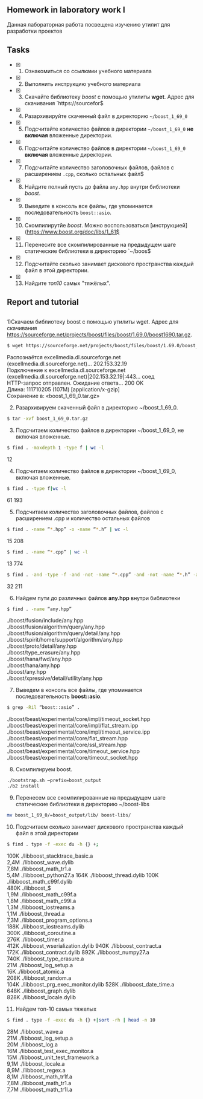 ## Homework in laboratory work I

Данная лабораторная работа посвещена изучению утилит для разработки проектов

## Tasks

- [x] 1. Ознакомиться со ссылками учебного материала
- [x] 2. Выполнить инструкцию учебного материала
- [x] 3. Скачайте библиотеку *boost* с помощью утилиты **wget**. Адрес для скачивания `https://sourcefor$
- [x] 4. Разархивируйте скаченный файл в директорию `~/boost_1_69_0`
- [x] 5. Подсчитайте количество файлов в директории `~/boost_1_69_0` **не включая** вложенные директории.
- [x] 6. Подсчитайте количество файлов в директории `~/boost_1_69_0` **включая** вложенные директории.
- [x] 7. Подсчитайте количество заголовочных файлов, файлов с расширением `.cpp`, сколько остальных файл$
- [x] 8. Найдите полный пусть до файла `any.hpp` внутри библиотеки *boost*.
- [x] 9. Выведите в консоль все файлы, где упоминается последовательность `boost::asio`.
- [x] 10. Скомпилирутйе *boost*. Можно воспользоваться [инструкцией](https://www.boost.org/doc/libs/1_61$
- [x] 11. Перенесите все скомпилированные на предыдущем шаге статические библиотеки в директорию `~/boos$
- [x] 12. Подсчитайте сколько занимает дискового пространства каждый файл в этой директории.
- [x] 13. Найдите *топ10* самых "тяжёлых".

## Report and tutorial
```bash
```
1)Скачаем библиотеку boost с помощью утилиты wget. Адрес для скачивания https://sourceforge.net/projects/boost/files/boost/1.69.0/boost1690.tar.gz.
```sh
$ wget https://sourceforge.net/projects/boost/files/boost/1.69.0/boost_1_69_0.tar.gz
```
Распознаётся excellmedia.dl.sourceforge.net (excellmedia.dl.sourceforge.net)… 202.153.32.19<br>
Подключение к excellmedia.dl.sourceforge.net (excellmedia.dl.sourceforge.net)|202.153.32.19|:443... соед<br>
HTTP-запрос отправлен. Ожидание ответа… 200 OK<br>
Длина: 111710205 (107M) [application/x-gzip]<br>
Сохранение в: «boost_1_69_0.tar.gz»

2) Разархивируем скаченный файл в директорию ~/boost_1_69_0.
```sh
$ tar -xvf boost_1_69_0.tar.gz
```

3) Подсчитаем количество файлов в директории ~/boost_1_69_0, не включая вложенные.
```sh
$ find . -maxdepth 1 -type f | wc -l
```
12

4) Подсчитаем количество файлов в директории ~/boost_1_69_0, включая вложенные.
```sh
$ find . -type f|wc -l
```
61 193

5) Подсчитаем количество заголовочных файлов, файлов с расширением .cpp и
количество остальных файлов
```sh
$ find . -name “*.hpp” -o -name “*.h” | wc -l
```
15 208
```sh
$ find . -name “*.cpp” | wc -l
```
13 774
```sh
$ find . -and -type -f -and -not -name “*.cpp” -and -not -name “*.h” -and -not - name “*.hpp” | wc -l
```
32 211

6) Найдем пути до различных файлов **any.hpp** внутри библиотеки
```sh
$ find . -name “any.hpp”
```
./boost/fusion/include/any.hpp<br>
./boost/fusion/algorithm/query/any.hpp<br>
./boost/fusion/algorithm/query/detail/any.hpp<br>
./boost/spirit/home/support/algorithm/any.hpp<br>
./boost/proto/detail/any.hpp<br>
./boost/type_erasure/any.hpp<br>
./boost/hana/fwd/any.hpp<br>
./boost/hana/any.hpp<br>
./boost/any.hpp<br>
./boost/xpressive/detail/utility/any.hpp<br>

7) Выведем в консоль все файлы, где упоминается последовательность **boost::asio**.
```sh
$ grep -Ril “boost::asio” .
```
./boost/beast/experimental/core/impl/timeout_socket.hpp<br>
./boost/beast/experimental/core/impl/flat_stream.ipp<br>
./boost/beast/experimental/core/impl/timeout_service.ipp<br>
./boost/beast/experimental/core/flat_stream.hpp<br>
./boost/beast/experimental/core/ssl_stream.hpp<br>
./boost/beast/experimental/core/timeout_service.hpp<br>
./boost/beast/experimental/core/timeout_socket.hpp<br>

8) Скомпилируем boost.
```sh
./bootstrap.sh –prefix=boost_output
./b2 install
```

9) Перенесем все скомпилированные на предыдущем шаге статические библиотеки в директорию ~/boost-libs
```sh
mv boost_1_69_0/=boost_output/lib/ boost-libs/
```

10) Подсчитаем сколько занимает дискового пространства каждый файл в этой директории
```sh
$ find . type -f -exec du -h {} +;
```

100K ./libboost_stacktrace_basic.a<br>
2,4M ./libboost_wave.dylib<br>
7,8M ./libboost_math_tr1.a<br>
5,4M ./libboost_python27.a 164K ./libboost_thread.dylib 100K ./libboost_math_c99f.dylib<br>
480K ./libboost_$<br>
1,9M ./libboost_math_c99f.a<br>
1,8M ./libboost_math_c99l.a<br>
1,3M ./libboost_iostreams.a<br>
1,1M ./libboost_thread.a<br>
7,3M ./libboost_program_options.a <br>
188K ./libboost_iostreams.dylib<br>
300K ./libboost_coroutine.a<br>
276K ./libboost_timer.a <br>
412K ./libboost_wserialization.dylib 940K ./libboost_contract.a <br>
172K ./libboost_contract.dylib 892K ./libboost_numpy27.a <br>
740K ./libboost_type_erasure.a<br>
21M ./libboost_log_setup.a<br>
16K ./libboost_atomic.a<br>
208K ./libboost_random.a<br>
104K ./libboost_prg_exec_monitor.dylib 528K ./libboost_date_time.a<br>
648K ./libboost_graph.dylib<br>
828K ./libboost_locale.dylib<br>

11) Найдем топ-10 самых тяжелых
```sh
$ find . type -f -exec du -h {} +|sort -rh | head -n 10
```

28M ./libboost_wave.a<br>
21M ./libboost_log_setup.a<br>
20M ./libboost_log.a<br>
16M ./libboost_test_exec_monitor.a<br>
15M ./libboost_unit_test_framework.a<br>
9,1M ./libboost_locale.a<br>
8,9M ./libboost_regex.a<br>
8,1M ./libboost_math_tr1f.a<br>
7,8M ./libboost_math_tr1.a<br>
7,7M ./libboost_math_tr1l.a<br>
